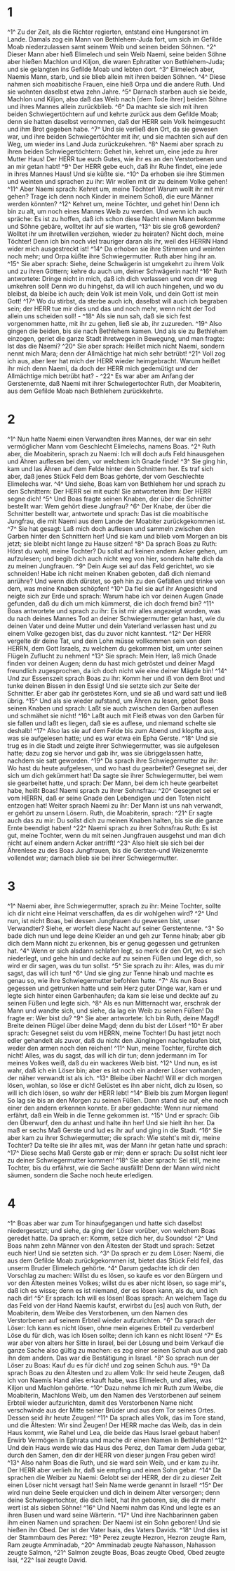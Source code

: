 # 1 
^1^ Zu der Zeit, als die Richter regierten, entstand eine Hungersnot im Lande. Damals zog ein Mann von Bethlehem-Juda fort, um sich im Gefilde Moab niederzulassen samt seinem Weib und seinen beiden Söhnen. ^2^ Dieser Mann aber hieß Elimelech und sein Weib Naemi, seine beiden Söhne aber hießen Machlon und Kiljon, die waren Ephratiter von Bethlehem-Juda; und sie gelangten ins Gefilde Moab und lebten dort. ^3^ Elimelech aber, Naemis Mann, starb, und sie blieb allein mit ihren beiden Söhnen. ^4^ Diese nahmen sich moabitische Frauen, eine hieß Orpa und die andere Ruth. Und sie wohnten daselbst etwa zehn Jahre. ^5^ Darnach starben auch sie beide, Machlon und Kiljon, also daß das Weib nach \[dem Tode ihrer\] beiden Söhne und ihres Mannes allein zurückblieb. ^6^ Da machte sie sich mit ihren beiden Schwiegertöchtern auf und kehrte zurück aus dem Gefilde Moab; denn sie hatten daselbst vernommen, daß der HERR sein Volk heimgesucht und ihm Brot gegeben habe. ^7^ Und sie verließ den Ort, da sie gewesen war, und ihre beiden Schwiegertöchter mit ihr, und sie machten sich auf den Weg, um wieder ins Land Juda zurückzukehren. ^8^ Naemi aber sprach zu ihren beiden Schwiegertöchtern: Gehet hin, kehret um, eine jede zu ihrer Mutter Haus! Der HERR tue euch Gutes, wie ihr es an den Verstorbenen und an mir getan habt! ^9^ Der HERR gebe euch, daß ihr Ruhe findet, eine jede in ihres Mannes Haus! Und sie küßte sie. ^10^ Da erhoben sie ihre Stimmen und weinten und sprachen zu ihr: Wir wollen mit dir zu deinem Volke gehen! ^11^ Aber Naemi sprach: Kehret um, meine Töchter! Warum wollt ihr mit mir gehen? Trage ich denn noch Kinder in meinem Schoß, die eure Männer werden könnten? ^12^ Kehret um, meine Töchter, und gehet hin! Denn ich bin zu alt, um noch eines Mannes Weib zu werden. Und wenn ich auch spräche: Es ist zu hoffen, daß ich schon diese Nacht einen Mann bekomme und Söhne gebäre, wolltet ihr auf sie warten, ^13^ bis sie groß geworden? Wolltet ihr um ihretwillen verziehen, wieder zu heiraten? Nicht doch, meine Töchter! Denn ich bin noch viel trauriger daran als ihr, weil des HERRN Hand wider mich ausgestreckt ist! ^14^ Da erhoben sie ihre Stimmen und weinten noch mehr; und Orpa küßte ihre Schwiegermutter. Ruth aber hing ihr an. ^15^ Sie aber sprach: Siehe, deine Schwägerin ist umgekehrt zu ihrem Volk und zu ihren Göttern; kehre du auch um, deiner Schwägerin nach! ^16^ Ruth antwortete: Dringe nicht in mich, daß ich dich verlassen und von dir weg umkehren soll! Denn wo du hingehst, da will ich auch hingehen, und wo du bleibst, da bleibe ich auch; dein Volk ist mein Volk, und dein Gott ist mein Gott! ^17^ Wo du stirbst, da sterbe auch ich, daselbst will auch ich begraben sein; der HERR tue mir dies und das und noch mehr, wenn nicht der Tod allein uns scheiden soll! - ^18^ Als sie nun sah, daß sie sich fest vorgenommen hatte, mit ihr zu gehen, ließ sie ab, ihr zuzureden. ^19^ Also gingen die beiden, bis sie nach Bethlehem kamen. Und als sie zu Bethlehem einzogen, geriet die ganze Stadt ihretwegen in Bewegung, und man fragte: Ist das die Naemi? ^20^ Sie aber sprach: Heißet mich nicht Naemi, sondern nennt mich Mara; denn der Allmächtige hat mich sehr betrübt! ^21^ Voll zog ich aus, aber leer hat mich der HERR wieder heimgebracht. Warum heißet ihr mich denn Naemi, da doch der HERR mich gedemütigt und der Allmächtige mich betrübt hat? - ^22^ Es war aber am Anfang der Gerstenernte, daß Naemi mit ihrer Schwiegertochter Ruth, der Moabiterin, aus dem Gefilde Moab nach Bethlehem zurückkehrte. 

# 2 
^1^ Nun hatte Naemi einen Verwandten ihres Mannes, der war ein sehr vermöglicher Mann vom Geschlecht Elimelechs, namens Boas. ^2^ Ruth aber, die Moabiterin, sprach zu Naemi: Ich will doch aufs Feld hinausgehen und Ähren auflesen bei dem, vor welchem ich Gnade finde! ^3^ Sie ging hin, kam und las Ähren auf dem Felde hinter den Schnittern her. Es traf sich aber, daß jenes Stück Feld dem Boas gehörte, der vom Geschlechte Elimelechs war. ^4^ Und siehe, Boas kam von Bethlehem her und sprach zu den Schnittern: Der HERR sei mit euch! Sie antworteten ihm: Der HERR segne dich! ^5^ Und Boas fragte seinen Knaben, der über die Schnitter bestellt war: Wem gehört diese Jungfrau? ^6^ Der Knabe, der über die Schnitter bestellt war, antwortete und sprach: Das ist die moabitische Jungfrau, die mit Naemi aus dem Lande der Moabiter zurückgekommen ist. ^7^ Sie hat gesagt: Laß mich doch auflesen und sammeln zwischen den Garben hinter den Schnittern her! Und sie kam und blieb vom Morgen an bis jetzt; sie bleibt nicht lange zu Hause sitzen! ^8^ Da sprach Boas zu Ruth: Hörst du wohl, meine Tochter? Du sollst auf keinen andern Acker gehen, um aufzulesen; und begib dich auch nicht weg von hier, sondern halte dich da zu meinen Jungfrauen. ^9^ Dein Auge sei auf das Feld gerichtet, wo sie schneiden! Habe ich nicht meinen Knaben geboten, daß dich niemand anrühre? Und wenn dich dürstet, so geh hin zu den Gefäßen und trinke von dem, was meine Knaben schöpfen! ^10^ Da fiel sie auf ihr Angesicht und neigte sich zur Erde und sprach: Warum habe ich vor deinen Augen Gnade gefunden, daß du dich um mich kümmerst, die ich doch fremd bin? ^11^ Boas antwortete und sprach zu ihr: Es ist mir alles angezeigt worden, was du nach deines Mannes Tod an deiner Schwiegermutter getan hast, wie du deinen Vater und deine Mutter und dein Vaterland verlassen hast und zu einem Volke gezogen bist, das du zuvor nicht kanntest. ^12^ Der HERR vergelte dir deine Tat, und dein Lohn müsse vollkommen sein von dem HERRN, dem Gott Israels, zu welchem du gekommen bist, um unter seinen Flügeln Zuflucht zu nehmen! ^13^ Sie sprach: Mein Herr, laß mich Gnade finden vor deinen Augen; denn du hast mich getröstet und deiner Magd freundlich zugesprochen, da ich doch nicht wie eine deiner Mägde bin! ^14^ Und zur Essenszeit sprach Boas zu ihr: Komm her und iß von dem Brot und tunke deinen Bissen in den Essig! Und sie setzte sich zur Seite der Schnitter. Er aber gab ihr geröstetes Korn, und sie aß und ward satt und ließ übrig. ^15^ Und als sie wieder aufstand, um Ähren zu lesen, gebot Boas seinen Knaben und sprach: Laßt sie auch zwischen den Garben auflesen und schmähet sie nicht! ^16^ Laßt auch mit Fleiß etwas von den Garben für sie fallen und laßt es liegen, daß sie es auflese, und niemand schelte sie deshalb! ^17^ Also las sie auf dem Felde bis zum Abend und klopfte aus, was sie aufgelesen hatte; und es war etwa ein Epha Gerste. ^18^ Und sie trug es in die Stadt und zeigte ihrer Schwiegermutter, was sie aufgelesen hatte; dazu zog sie hervor und gab ihr, was sie übriggelassen hatte, nachdem sie satt geworden. ^19^ Da sprach ihre Schwiegermutter zu ihr: Wo hast du heute aufgelesen, und wo hast du gearbeitet? Gesegnet sei, der sich um dich gekümmert hat! Da sagte sie ihrer Schwiegermutter, bei wem sie gearbeitet hatte, und sprach: Der Mann, bei dem ich heute gearbeitet habe, heißt Boas! Naemi sprach zu ihrer Sohnsfrau: ^20^ Gesegnet sei er vom HERRN, daß er seine Gnade den Lebendigen und den Toten nicht entzogen hat! Weiter sprach Naemi zu ihr: Der Mann ist uns nah verwandt, er gehört zu unsern Lösern. Ruth, die Moabiterin, sprach: ^21^ Er sagte auch das zu mir: Du sollst dich zu meinen Knaben halten, bis sie die ganze Ernte beendigt haben! ^22^ Naemi sprach zu ihrer Sohnsfrau Ruth: Es ist gut, meine Tochter, wenn du mit seinen Jungfrauen ausgehst und man dich nicht auf einem andern Acker antrifft! ^23^ Also hielt sie sich bei der Ährenlese zu des Boas Jungfrauen, bis die Gersten-und Weizenernte vollendet war; darnach blieb sie bei ihrer Schwiegermutter. 

# 3 
^1^ Naemi aber, ihre Schwiegermutter, sprach zu ihr: Meine Tochter, sollte ich dir nicht eine Heimat verschaffen, da es dir wohlgehen wird? ^2^ Und nun, ist nicht Boas, bei dessen Jungfrauen du gewesen bist, unser Verwandter? Siehe, er worfelt diese Nacht auf seiner Gerstentenne. ^3^ So bade dich nun und lege deine Kleider an und geh zur Tenne hinab; aber gib dich dem Mann nicht zu erkennen, bis er genug gegessen und getrunken hat. ^4^ Wenn er sich alsdann schlafen legt, so merk dir den Ort, wo er sich niederlegt, und gehe hin und decke auf zu seinen Füßen und lege dich, so wird er dir sagen, was du tun sollst. ^5^ Sie sprach zu ihr: Alles, was du mir sagst, das will ich tun! ^6^ Und sie ging zur Tenne hinab und machte es genau so, wie ihre Schwiegermutter befohlen hatte. ^7^ Als nun Boas gegessen und getrunken hatte und sein Herz guter Dinge war, kam er und legte sich hinter einen Garbenhaufen; da kam sie leise und deckte auf zu seinen Füßen und legte sich. ^8^ Als es nun Mitternacht war, erschrak der Mann und wandte sich, und siehe, da lag ein Weib zu seinen Füßen! Da fragte er: Wer bist du? ^9^ Sie aber antwortete: Ich bin Ruth, deine Magd! Breite deinen Flügel über deine Magd; denn du bist der Löser! ^10^ Er aber sprach: Gesegnet seist du vom HERRN, meine Tochter! Du hast jetzt noch edler gehandelt als zuvor, daß du nicht den Jünglingen nachgelaufen bist, weder den armen noch den reichen! ^11^ Nun, meine Tochter, fürchte dich nicht! Alles, was du sagst, das will ich dir tun; denn jedermann im Tor meines Volkes weiß, daß du ein wackeres Weib bist. ^12^ Und nun, es ist wahr, daß ich ein Löser bin; aber es ist noch ein anderer Löser vorhanden, der näher verwandt ist als ich. ^13^ Bleibe über Nacht! Will er dich morgen lösen, wohlan, so löse er dich! Gelüstet es ihn aber nicht, dich zu lösen, so will ich dich lösen, so wahr der HERR lebt! ^14^ Bleib bis zum Morgen liegen! So lag sie bis an den Morgen zu seinen Füßen. Dann stand sie auf, ehe noch einer den andern erkennen konnte. Er aber gedachte: Wenn nur niemand erfährt, daß ein Weib in die Tenne gekommen ist. ^15^ Und er sprach: Gib den Überwurf, den du anhast und halte ihn her! Und sie hielt ihn her. Da maß er sechs Maß Gerste und lud es ihr auf und ging in die Stadt. ^16^ Sie aber kam zu ihrer Schwiegermutter; die sprach: Wie steht's mit dir, meine Tochter? Da teilte sie ihr alles mit, was der Mann ihr getan hatte und sprach: ^17^ Diese sechs Maß Gerste gab er mir; denn er sprach: Du sollst nicht leer zu deiner Schwiegermutter kommen! ^18^ Sie aber sprach: Sei still, meine Tochter, bis du erfährst, wie die Sache ausfällt! Denn der Mann wird nicht säumen, sondern die Sache noch heute erledigen. 

# 4 
^1^ Boas aber war zum Tor hinaufgegangen und hatte sich daselbst niedergesetzt; und siehe, da ging der Löser vorüber, von welchem Boas geredet hatte. Da sprach er: Komm, setze dich her, du Soundso! ^2^ Und Boas nahm zehn Männer von den Ältesten der Stadt und sprach: Setzet euch hier! Und sie setzten sich. ^3^ Da sprach er zu dem Löser: Naemi, die aus dem Gefilde Moab zurückgekommen ist, bietet das Stück Feld feil, das unserm Bruder Elimelech gehörte. ^4^ Darum gedachte ich dir den Vorschlag zu machen: Willst du es lösen, so kaufe es vor den Bürgern und vor den Ältesten meines Volkes; willst du es aber nicht lösen, so sage mir's, daß ich es wisse; denn es ist niemand, der es lösen kann, als du, und ich nach dir! ^5^ Er sprach: Ich will es lösen! Boas sprach: An welchem Tage du das Feld von der Hand Naemis kaufst, erwirbst du \[es\] auch von Ruth, der Moabiterin, dem Weibe des Verstorbenen, um den Namen des Verstorbenen auf seinem Erbteil wieder aufzurichten. ^6^ Da sprach der Löser: Ich kann es nicht lösen, ohne mein eigenes Erbteil zu verderben! Löse du für dich, was ich lösen sollte; denn ich kann es nicht lösen! ^7^ Es war aber von alters her Sitte in Israel, bei der Lösung und beim Verkauf die ganze Sache also gültig zu machen: es zog einer seinen Schuh aus und gab ihn dem andern. Das war die Bestätigung in Israel. ^8^ So sprach nun der Löser zu Boas: Kauf du es für dich! und zog seinen Schuh aus. ^9^ Da sprach Boas zu den Ältesten und zu allem Volk: Ihr seid heute Zeugen, daß ich von Naemis Hand alles erkauft habe, was Elimelech, und alles, was Kiljon und Machlon gehörte. ^10^ Dazu nehme ich mir Ruth zum Weibe, die Moabiterin, Machlons Weib, um den Namen des Verstorbenen auf seinem Erbteil wieder aufzurichten, damit des Verstorbenen Name nicht verschwinde aus der Mitte seiner Brüder und aus dem Tor seines Ortes. Dessen seid ihr heute Zeugen! ^11^ Da sprach alles Volk, das im Tore stand, und die Ältesten: Wir sind Zeugen! Der HERR mache das Weib, das in dein Haus kommt, wie Rahel und Lea, die beide das Haus Israel gebaut haben! Erwirb Vermögen in Ephrata und mache dir einen Namen in Bethlehem! ^12^ Und dein Haus werde wie das Haus des Perez, den Tamar dem Juda gebar, durch den Samen, den dir der HERR von dieser jungen Frau geben wird! ^13^ Also nahm Boas die Ruth, und sie ward sein Weib, und er kam zu ihr. Der HERR aber verlieh ihr, daß sie empfing und einen Sohn gebar. ^14^ Da sprachen die Weiber zu Naemi: Gelobt sei der HERR, der dir zu dieser Zeit einen Löser nicht versagt hat! Sein Name werde genannt in Israel! ^15^ Der wird nun deine Seele erquicken und dich in deinem Alter versorgen; denn deine Schwiegertochter, die dich liebt, hat ihn geboren, sie, die dir mehr wert ist als sieben Söhne! ^16^ Und Naemi nahm das Kind und legte es an ihren Busen und ward seine Wärterin. ^17^ Und ihre Nachbarinnen gaben ihm einen Namen und sprachen: Der Naemi ist ein Sohn geboren! Und sie hießen ihn Obed. Der ist der Vater Isais, des Vaters Davids. ^18^ Und dies ist der Stammbaum des Perez: ^19^ Perez zeugte Hezron, Hezron zeugte Ram, Ram zeugte Amminadab, ^20^ Amminadab zeugte Nahasson, Nahasson zeugte Salmon, ^21^ Salmon zeugte Boas, Boas zeugte Obed, Obed zeugte Isai, ^22^ Isai zeugte David. 